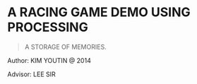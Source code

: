 # A RACING GAME DEMO USING PROCESSING

> A STORAGE OF MEMORIES.

Author: KIM YOUTIN @ 2014 

Advisor: LEE SIR